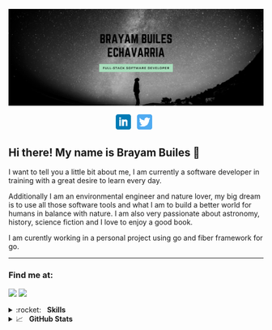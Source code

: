 ![Header](https://raw.githubusercontent.com/bryanbuiles/bryanbuiles/main/bryan2.png)
<p align='center'>
<a href="https://www.linkedin.com/in/brayam-builes/"><img height="30" src="https://github.com/bryanbuiles/bryanbuiles/blob/main/linkedin.png?raw=true"></a>&nbsp;&nbsp;
<a href="https://twitter.com/bryan_builes"><img height="30" src="https://github.com/bryanbuiles/bryanbuiles/blob/main/twitter.png?raw=true"></a>&nbsp;&nbsp;
</p>

## Hi there! My name is Brayam Builes 👋

I want to tell you a little bit about me, I am currently a software developer in training with a great desire to learn every day.

Additionally I am an environmental engineer and nature lover, my big dream is to use all those software tools and what I am to build a better world for humans in balance with nature. I am also very passionate about astronomy, history, science fiction and I love to enjoy a good book. 

I am curently working in a personal project using go and fiber framework for go.

---
### Find me at:

[<img src="https://img.shields.io/badge/twitter-%231DA1F2.svg?&style=for-the-badge&logo=twitter&logoColor=white"/>](https://twitter.com/bryan_builes)
[<img src="https://img.shields.io/badge/linkedin-%230077B5.svg?&style=for-the-badge&logo=linkedin&logoColor=white"/>](https://www.linkedin.com/in/brayam-builes/)

<details>
	<summary>:rocket:&nbsp;&nbsp;&nbsp;<b>Skills</b></summary>
	<br/>
	<img src="https://img.shields.io/badge/go-%2300ADD8.svg?&style=for-the-badge&logo=go&logoColor=white"/>
	<img src="https://img.shields.io/badge/python-%233a75a5.svg?&style=for-the-badge&logo=python&logoColor=white" alt="Python"/>
	<img src="https://img.shields.io/badge/javascript%20-%23323330.svg?&style=for-the-badge&logo=javascript&logoColor=%23f7de1e" alt="JavaScript"/>
	<img src="https://img.shields.io/badge/html5-%23e34f26.svg?&style=for-the-badge&logo=html5&logoColor=white" alt="HTML5"/>
	<img src="https://img.shields.io/badge/css3-%233573b5.svg?&style=for-the-badge&logo=css3&logoColor=white" alt="CSS3"/>
	<img src="https://img.shields.io/badge/git-%23fc6d26.svg?&style=for-the-badge&logo=git&logoColor=white" alt="Git"/>
        <img src="https://img.shields.io/badge/flask%20-%23000.svg?&style=for-the-badge&logo=flask&logoColor=white" alt="flask"/>
	<img src="https://img.shields.io/badge/c%20-%2300599C.svg?&style=for-the-badge&logo=c&logoColor=white" alt="C"/>
	<img src ="https://img.shields.io/badge/postgres-%23316192.svg?&style=for-the-badge&logo=postgresql&logoColor=white" alt="PostgreSQL"/>
	<img src="https://img.shields.io/badge/mysql-%2300f.svg?&style=for-the-badge&logo=mysql&logoColor=white" alt="mysql"/>
	<img src="https://img.shields.io/badge/nginx%20-%23009639.svg?&style=for-the-badge&logo=nginx&logoColor=white" alt="Nginx"/>
	
</details>

<details>
	<summary>📈&nbsp;&nbsp;&nbsp;<b>GitHub Stats</b></summary>
	<br/>
	<img src="https://jf-gh-stats.vercel.app/api?username=bryanbuiles&show_icons=true&count_private=true&title_color=3867D6&icon_color=3867D6" alt="GitHub Stats" align="top"/>
	<img src="https://jf-gh-stats.vercel.app/api/top-langs/?username=bryanbuiles&layout=compact&hide=java&title_color=3867D6&icon_color=3867D6" alt="GitHub Top Languages" align="top"/>
</details>
